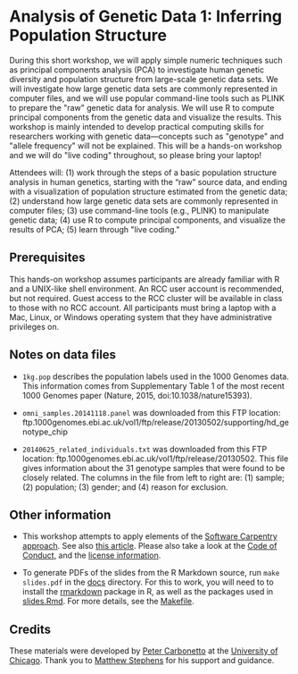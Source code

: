 # Analysis of Genetic Data 1: Inferring Population Structure

During this short workshop, we will apply simple numeric techniques
such as principal components analysis (PCA) to investigate human
genetic diversity and population structure from large-scale genetic
data sets. We will investigate how large genetic data sets are
commonly represented in computer files, and we will use popular
command-line tools such as PLINK to prepare the "raw" genetic data for
analysis. We will use R to compute principal components from the
genetic data and visualize the results. This workshop is mainly
intended to develop practical computing skills for researchers working
with genetic data—concepts such as "genotype" and "allele frequency"
will not be explained. This will be a hands-on workshop and we will do
"live coding" throughout, so please bring your laptop!

Attendees will: (1) work through the steps of a basic population
structure analysis in human genetics, starting with the “raw” source
data, and ending with a visualization of population structure
estimated from the genetic data; (2) understand how large genetic data
sets are commonly represented in computer files; (3) use command-line
tools (e.g., PLINK) to manipulate genetic data; (4) use R to compute
principal components, and visualize the results of PCA; (5) learn
through "live coding."

## Prerequisites

This hands-on workshop assumes participants are already familiar with
R and a UNIX-like shell environment. An RCC user account is
recommended, but not required. Guest access to the RCC cluster will be
available in class to those with no RCC account. All participants must
bring a laptop with a Mac, Linux, or Windows operating system that
they have administrative privileges on.

## Notes on data files

+ `1kg.pop` describes the population labels used in the 1000 Genomes
  data. This information comes from Supplementary Table 1 of the most
  recent 1000 Genomes paper (Nature, 2015, doi:10.1038/nature15393).

+ `omni_samples.20141118.panel` was downloaded from this FTP location:
  ftp.1000genomes.ebi.ac.uk/vol1/ftp/release/20130502/supporting/hd_genotype_chip

+ `20140625_related_individuals.txt` was downloaded from this FTP
  location: ftp.1000genomes.ebi.ac.uk/vol1/ftp/release/20130502. This
  file gives information about the 31 genotype samples that were found
  to be closely related. The columns in the file from left to right
  are: (1) sample; (2) population; (3) gender; and (4) reason for
  exclusion.

## Other information

+ This workshop attempts to apply elements of the [Software Carpentry
approach][swc]. See also [this article][swc-paper].  Please also take
a look at the [Code of Conduct](conduct.md), and the
[license information](LICENSE.md).

+ To generate PDFs of the slides from the R Markdown source, run `make
slides.pdf` in the [docs](docs) directory. For this to work, you will
need to to install the [rmarkdown][rmarkdown] package in R, as well as
the packages used in [slides.Rmd](slides.Rmd). For more details,
see the [Makefile](Makefile).

## Credits

These materials were developed by [Peter Carbonetto][peter] at the
[University of Chicago][uchicago]. Thank you to [Matthew
Stephens][matthew] for his support and guidance.

[swc]:       http://software-carpentry.org/lessons
[swc-paper]: http://dx.doi.org/10.12688/f1000research.3-62.v2
[uchicago]:  https://www.uchicago.edu
[peter]:     http://pcarbo.github.io
[matthew]:   http://stephenslab.uchicago.edu
[rmarkdown]: https://cran.r-project.org/package=rmarkdown
